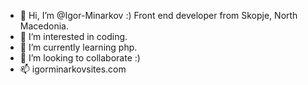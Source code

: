 - 👋 Hi, I’m @Igor-Minarkov :) Front end developer from Skopje, North Macedonia.
- 👀 I’m interested in coding.
- 🌱 I’m currently learning php.
- 💞️ I’m looking to collaborate :)
- 📫 igorminarkovsites.com

